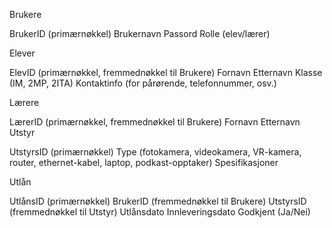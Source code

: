 Brukere

BrukerID (primærnøkkel)
Brukernavn
Passord
Rolle (elev/lærer)

Elever

ElevID (primærnøkkel, fremmednøkkel til Brukere)
Fornavn
Etternavn
Klasse (IM, 2MP, 2ITA)
Kontaktinfo (for pårørende, telefonnummer, osv.)

Lærere

LærerID (primærnøkkel, fremmednøkkel til Brukere)
Fornavn
Etternavn
Utstyr

UtstyrsID (primærnøkkel)
Type (fotokamera, videokamera, VR-kamera, router, ethernet-kabel, laptop, podkast-opptaker)
Spesifikasjoner

Utlån

UtlånsID (primærnøkkel)
BrukerID (fremmednøkkel til Brukere)
UtstyrsID (fremmednøkkel til Utstyr)
Utlånsdato
Innleveringsdato
Godkjent (Ja/Nei)